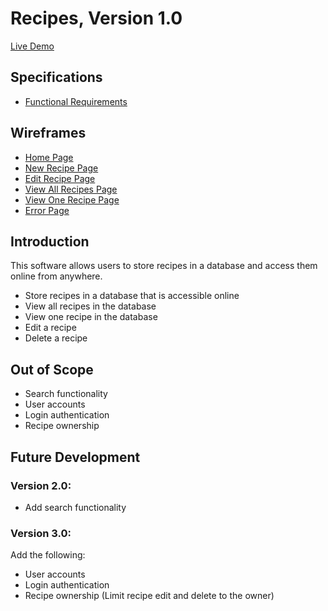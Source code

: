 # Recipes, Version 1.0

[Live Demo](https://recipes-srm.herokuapp.com/)

## Specifications

- [Functional Requirements](https://sherriemcnulty.github.io/recipes/public/assets/documents/Requirements.PDF)

## Wireframes

- [Home Page](https://sherriemcnulty.github.io/recipes/public/assets/documents/wireframe_index.pdf)
- [New Recipe Page](https://sherriemcnulty.github.io/recipes/public/assets/documents/wireframe_create.pdf)
- [Edit Recipe Page](https://sherriemcnulty.github.io/recipes/public/assets/documents/wireframe_update.pdf)
- [View All Recipes Page](https://sherriemcnulty.github.io/recipes/public/assets/documents/wireframe_view-all.pdf)
- [View One Recipe Page](https://sherriemcnulty.github.io/recipes/public/assets/documents/wireframe_view-one.pdf)
- [Error Page](https://sherriemcnulty.github.io/recipes/public/assets/documents/wireframe_error.pdf)

## Introduction

This software allows users to store recipes in a database and access them online from anywhere.

- Store recipes in a database that is accessible online
- View all recipes in the database
- View one recipe in the database
- Edit a recipe
- Delete a recipe

## Out of Scope

- Search functionality
- User accounts
- Login authentication
- Recipe ownership

## Future Development

### Version 2.0:

- Add search functionality

### Version 3.0:

Add the following:

- User accounts
- Login authentication
- Recipe ownership (Limit recipe edit and delete to the owner)

